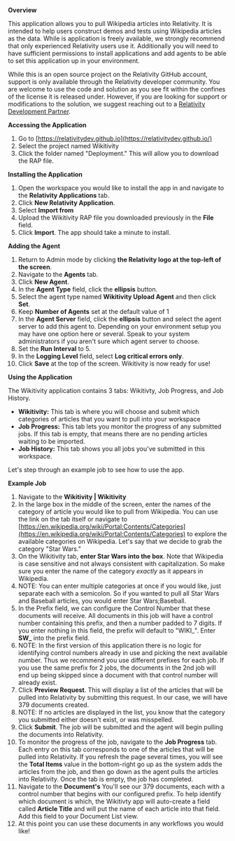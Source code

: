 **Overview**

This application allows you to pull Wikipedia articles into Relativity. It is intended to help users construct demos and tests using Wikipedia articles as the data. While is application is freely available, we strongly recommend that only experienced Relativity users use it. Additionally you will need to have sufficient permissions to install applications and add agents to be able to set this application up in your environment.

While this is an open source project on the Relativity GitHub account, support is only available through the Relativity developer community. You are welcome to use the code and solution as you see fit within the confines of the license it is released under. However, if you are looking for support or modifications to the solution, we suggest reaching out to a [Relativity Development Partner](https://www.relativity.com/ediscovery-software/app-hub/).

**Accessing the Application**

1. Go to [https://relativitydev.github.io](https://relativitydev.github.io/)
2. Select the project named Wikitivity
3. Click the folder named &quot;Deployment.&quot; This will allow you to download the RAP file.

**Installing the Application**

1. Open the workspace you would like to install the app in and navigate to the **Relativity Applications** tab.
2. Click **New Relativity Application**.
3. Select **Import from**
4. Upload the Wikitivity RAP file you downloaded previously in the **File** field.
5. Click **Import**. The app should take a minute to install.



**Adding the Agent**

1. Return to Admin mode by clicking **the Relativity logo at the top-left of the screen**.
2. Navigate to the **Agents** tab.
3. Click **New Agent**.
4. In the **Agent Type** field, click the **ellipsis** button.
5. Select the agent type named **Wikitivity Upload Agent** and then click **Set**.
6. Keep **Number of Agents** set at the default value of 1
7. In the **Agent Server** field, click the **ellipsis** button and select the agent server to add this agent to. Depending on your environment setup you may have one option here or several. Speak to your system administrators if you aren&#39;t sure which agent server to choose.
8. Set the **Run Interval** to 5.
9. In the **Logging Level** field, select **Log critical errors only**.
10. Click **Save** at the top of the screen. Wikitivity is now ready for use!

**Using the Application**

The Wikitivity application contains 3 tabs: Wikitivty, Job Progress, and Job History.

- **Wikitivity:** This tab is where you will choose and submit which categories of articles that you want to pull into your workspace
- **Job Progress:** This tab lets you monitor the progress of any submitted jobs. If this tab is empty, that means there are no pending articles waiting to be imported.
- **Job History:** This tab shows you all jobs you&#39;ve submitted in this workspace.

Let&#39;s step through an example job to see how to use the app.

**Example Job**

1. Navigate to the **Wikitivity | Wikitivity**
2. In the large box in the middle of the screen, enter the names of the category of article you would like to pull from Wikipedia. You can use the link on the tab itself or navigate to [https://en.wikipedia.org/wiki/Portal:Contents/Categories](https://en.wikipedia.org/wiki/Portal:Contents/Categories) to explore the available categories on Wikipedia. Let&#39;s say that we decide to grab the category &quot;Star Wars.&quot;
3. On the Wikitivity tab, **enter Star Wars into the box**. Note that Wikipedia is case sensitive and not always consistent with capitalization. So make sure you enter the name of the category _exactly_ as it appears in Wikipedia.
  1. NOTE: You can enter multiple categories at once if you would like, just separate each with a semicolon. So if you wanted to pull all Star Wars and Baseball articles, you would enter Star Wars;Baseball.
4. In the Prefix field, we can configure the Control Number that these documents will receive. All documents in this job will have a control number containing this prefix, and then a number padded to 7 digits. If you enter nothing in this field, the prefix will default to &quot;WIKI\_&quot;. Enter **SW\_** into the prefix field.
  1.  NOTE: In the first version of this application there is no logic for identifying control numbers already in use and picking the next available number. Thus we recommend you use different prefixes for each job. If you use the same prefix for 2 jobs, the documents in the 2nd job will end up being skipped since a document with that control number will already exist.
5. Click **Preview Request**. This will display a list of the articles that will be pulled into Relativity by submitting this request. In our case, we will have 379 documents created.
  1. NOTE: If no articles are displayed in the list, you know that the category you submitted either doesn&#39;t exist, or was misspelled.
6. Click **Submit**. The job will be submitted and the agent will begin pulling the documents into Relativity.
7. To monitor the progress of the job, navigate to the **Job Progress** tab. Each entry on this tab corresponds to one of the articles that will be pulled into Relativity. If you refresh the page several times, you will see the **Total Items** value in the bottom-right go up as the system adds the articles from the job, and then go down as the agent pulls the articles into Relativity. Once the tab is empty, the job has completed.
8. Navigate to the **Document&#39;s** You&#39;ll see our 379 documents, each with a control number that begins with our configured prefix. To help identify which document is which, the Wikitivty app will auto-create a field called **Article Title** and will put the name of each article into that field. Add this field to your Document List view.
9. At this point you can use these documents in any workflows you would like!
